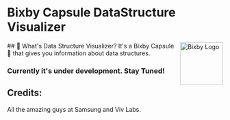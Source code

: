 # Bixby Capsule DataStructure Visualizer
<img src="https://66.media.tumblr.com/avatar_faa99167b02d_128.pnj" alt="Bixby Logo" height="100" title="Bixby Logo" align="right"/>
## 🤔 What's Data Structure Visualizer?
It's a Bixby Capsule 🤖 that gives you information about data structures.

### Currently it's under development. Stay Tuned!

## Credits:
All the amazing guys at Samsung and Viv Labs.

